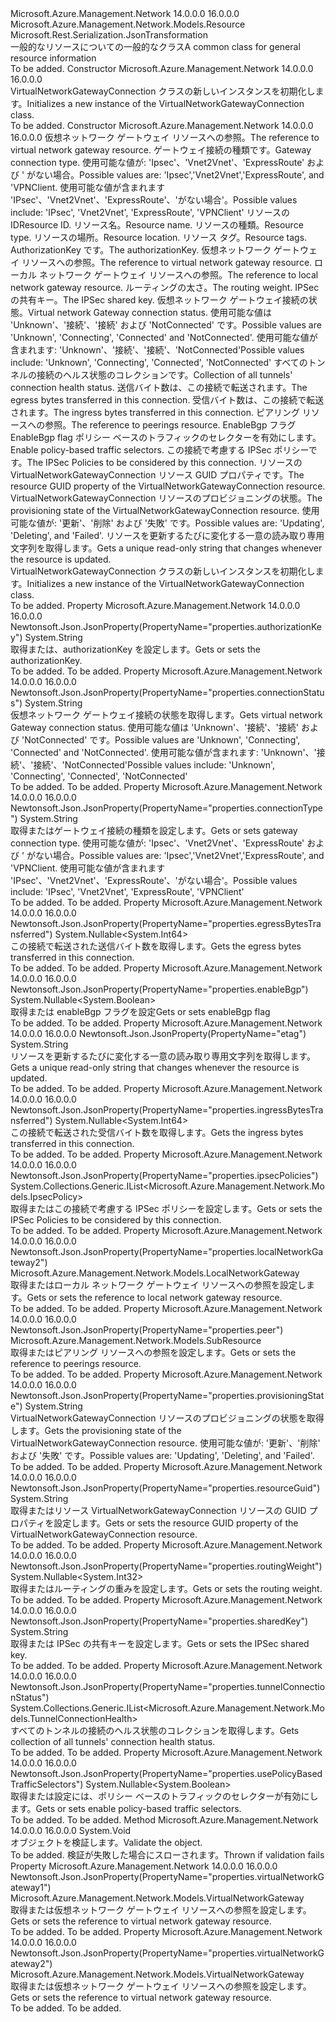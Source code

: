 <Type Name="VirtualNetworkGatewayConnection" FullName="Microsoft.Azure.Management.Network.Models.VirtualNetworkGatewayConnection">
  <TypeSignature Language="C#" Value="public class VirtualNetworkGatewayConnection : Microsoft.Azure.Management.Network.Models.Resource" />
  <TypeSignature Language="ILAsm" Value=".class public auto ansi beforefieldinit VirtualNetworkGatewayConnection extends Microsoft.Azure.Management.Network.Models.Resource" />
  <TypeSignature Language="DocId" Value="T:Microsoft.Azure.Management.Network.Models.VirtualNetworkGatewayConnection" />
  <TypeSignature Language="VB.NET" Value="Public Class VirtualNetworkGatewayConnection&#xA;Inherits Resource" />
  <TypeSignature Language="F#" Value="type VirtualNetworkGatewayConnection = class&#xA;    inherit Resource" />
  <AssemblyInfo>
    <AssemblyName>Microsoft.Azure.Management.Network</AssemblyName>
    <AssemblyVersion>14.0.0.0</AssemblyVersion>
    <AssemblyVersion>16.0.0.0</AssemblyVersion>
  </AssemblyInfo>
  <Base>
    <BaseTypeName>Microsoft.Azure.Management.Network.Models.Resource</BaseTypeName>
  </Base>
  <Interfaces />
  <Attributes>
    <Attribute>
      <AttributeName>Microsoft.Rest.Serialization.JsonTransformation</AttributeName>
    </Attribute>
  </Attributes>
  <Docs>
    <summary>
            <span data-ttu-id="39980-101">一般的なリソースについての一般的なクラス</span><span class="sxs-lookup"><span data-stu-id="39980-101">A common class for general resource information</span></span>
            </summary>
    <remarks>To be added.</remarks>
  </Docs>
  <Members>
    <Member MemberName=".ctor">
      <MemberSignature Language="C#" Value="public VirtualNetworkGatewayConnection ();" />
      <MemberSignature Language="ILAsm" Value=".method public hidebysig specialname rtspecialname instance void .ctor() cil managed" />
      <MemberSignature Language="DocId" Value="M:Microsoft.Azure.Management.Network.Models.VirtualNetworkGatewayConnection.#ctor" />
      <MemberSignature Language="VB.NET" Value="Public Sub New ()" />
      <MemberType>Constructor</MemberType>
      <AssemblyInfo>
        <AssemblyName>Microsoft.Azure.Management.Network</AssemblyName>
        <AssemblyVersion>14.0.0.0</AssemblyVersion>
        <AssemblyVersion>16.0.0.0</AssemblyVersion>
      </AssemblyInfo>
      <Parameters />
      <Docs>
        <summary>
            <span data-ttu-id="39980-102">VirtualNetworkGatewayConnection クラスの新しいインスタンスを初期化します。</span><span class="sxs-lookup"><span data-stu-id="39980-102">Initializes a new instance of the VirtualNetworkGatewayConnection class.</span></span>
            </summary>
        <remarks>To be added.</remarks>
      </Docs>
    </Member>
    <Member MemberName=".ctor">
      <MemberSignature Language="C#" Value="public VirtualNetworkGatewayConnection (Microsoft.Azure.Management.Network.Models.VirtualNetworkGateway virtualNetworkGateway1, string connectionType, string id = null, string name = null, string type = null, string location = null, System.Collections.Generic.IDictionary&lt;string,string&gt; tags = null, string authorizationKey = null, Microsoft.Azure.Management.Network.Models.VirtualNetworkGateway virtualNetworkGateway2 = null, Microsoft.Azure.Management.Network.Models.LocalNetworkGateway localNetworkGateway2 = null, Nullable&lt;int&gt; routingWeight = null, string sharedKey = null, string connectionStatus = null, System.Collections.Generic.IList&lt;Microsoft.Azure.Management.Network.Models.TunnelConnectionHealth&gt; tunnelConnectionStatus = null, Nullable&lt;long&gt; egressBytesTransferred = null, Nullable&lt;long&gt; ingressBytesTransferred = null, Microsoft.Azure.Management.Network.Models.SubResource peer = null, Nullable&lt;bool&gt; enableBgp = null, Nullable&lt;bool&gt; usePolicyBasedTrafficSelectors = null, System.Collections.Generic.IList&lt;Microsoft.Azure.Management.Network.Models.IpsecPolicy&gt; ipsecPolicies = null, string resourceGuid = null, string provisioningState = null, string etag = null);" />
      <MemberSignature Language="ILAsm" Value=".method public hidebysig specialname rtspecialname instance void .ctor(class Microsoft.Azure.Management.Network.Models.VirtualNetworkGateway virtualNetworkGateway1, string connectionType, string id, string name, string type, string location, class System.Collections.Generic.IDictionary`2&lt;string, string&gt; tags, string authorizationKey, class Microsoft.Azure.Management.Network.Models.VirtualNetworkGateway virtualNetworkGateway2, class Microsoft.Azure.Management.Network.Models.LocalNetworkGateway localNetworkGateway2, valuetype System.Nullable`1&lt;int32&gt; routingWeight, string sharedKey, string connectionStatus, class System.Collections.Generic.IList`1&lt;class Microsoft.Azure.Management.Network.Models.TunnelConnectionHealth&gt; tunnelConnectionStatus, valuetype System.Nullable`1&lt;int64&gt; egressBytesTransferred, valuetype System.Nullable`1&lt;int64&gt; ingressBytesTransferred, class Microsoft.Azure.Management.Network.Models.SubResource peer, valuetype System.Nullable`1&lt;bool&gt; enableBgp, valuetype System.Nullable`1&lt;bool&gt; usePolicyBasedTrafficSelectors, class System.Collections.Generic.IList`1&lt;class Microsoft.Azure.Management.Network.Models.IpsecPolicy&gt; ipsecPolicies, string resourceGuid, string provisioningState, string etag) cil managed" />
      <MemberSignature Language="DocId" Value="M:Microsoft.Azure.Management.Network.Models.VirtualNetworkGatewayConnection.#ctor(Microsoft.Azure.Management.Network.Models.VirtualNetworkGateway,System.String,System.String,System.String,System.String,System.String,System.Collections.Generic.IDictionary{System.String,System.String},System.String,Microsoft.Azure.Management.Network.Models.VirtualNetworkGateway,Microsoft.Azure.Management.Network.Models.LocalNetworkGateway,System.Nullable{System.Int32},System.String,System.String,System.Collections.Generic.IList{Microsoft.Azure.Management.Network.Models.TunnelConnectionHealth},System.Nullable{System.Int64},System.Nullable{System.Int64},Microsoft.Azure.Management.Network.Models.SubResource,System.Nullable{System.Boolean},System.Nullable{System.Boolean},System.Collections.Generic.IList{Microsoft.Azure.Management.Network.Models.IpsecPolicy},System.String,System.String,System.String)" />
      <MemberSignature Language="VB.NET" Value="Public Sub New (virtualNetworkGateway1 As VirtualNetworkGateway, connectionType As String, Optional id As String = null, Optional name As String = null, Optional type As String = null, Optional location As String = null, Optional tags As IDictionary(Of String, String) = null, Optional authorizationKey As String = null, Optional virtualNetworkGateway2 As VirtualNetworkGateway = null, Optional localNetworkGateway2 As LocalNetworkGateway = null, Optional routingWeight As Nullable(Of Integer) = null, Optional sharedKey As String = null, Optional connectionStatus As String = null, Optional tunnelConnectionStatus As IList(Of TunnelConnectionHealth) = null, Optional egressBytesTransferred As Nullable(Of Long) = null, Optional ingressBytesTransferred As Nullable(Of Long) = null, Optional peer As SubResource = null, Optional enableBgp As Nullable(Of Boolean) = null, Optional usePolicyBasedTrafficSelectors As Nullable(Of Boolean) = null, Optional ipsecPolicies As IList(Of IpsecPolicy) = null, Optional resourceGuid As String = null, Optional provisioningState As String = null, Optional etag As String = null)" />
      <MemberSignature Language="F#" Value="new Microsoft.Azure.Management.Network.Models.VirtualNetworkGatewayConnection : Microsoft.Azure.Management.Network.Models.VirtualNetworkGateway * string * string * string * string * string * System.Collections.Generic.IDictionary&lt;string, string&gt; * string * Microsoft.Azure.Management.Network.Models.VirtualNetworkGateway * Microsoft.Azure.Management.Network.Models.LocalNetworkGateway * Nullable&lt;int&gt; * string * string * System.Collections.Generic.IList&lt;Microsoft.Azure.Management.Network.Models.TunnelConnectionHealth&gt; * Nullable&lt;int64&gt; * Nullable&lt;int64&gt; * Microsoft.Azure.Management.Network.Models.SubResource * Nullable&lt;bool&gt; * Nullable&lt;bool&gt; * System.Collections.Generic.IList&lt;Microsoft.Azure.Management.Network.Models.IpsecPolicy&gt; * string * string * string -&gt; Microsoft.Azure.Management.Network.Models.VirtualNetworkGatewayConnection" Usage="new Microsoft.Azure.Management.Network.Models.VirtualNetworkGatewayConnection (virtualNetworkGateway1, connectionType, id, name, type, location, tags, authorizationKey, virtualNetworkGateway2, localNetworkGateway2, routingWeight, sharedKey, connectionStatus, tunnelConnectionStatus, egressBytesTransferred, ingressBytesTransferred, peer, enableBgp, usePolicyBasedTrafficSelectors, ipsecPolicies, resourceGuid, provisioningState, etag)" />
      <MemberType>Constructor</MemberType>
      <AssemblyInfo>
        <AssemblyName>Microsoft.Azure.Management.Network</AssemblyName>
        <AssemblyVersion>14.0.0.0</AssemblyVersion>
        <AssemblyVersion>16.0.0.0</AssemblyVersion>
      </AssemblyInfo>
      <Parameters>
        <Parameter Name="virtualNetworkGateway1" Type="Microsoft.Azure.Management.Network.Models.VirtualNetworkGateway" />
        <Parameter Name="connectionType" Type="System.String" />
        <Parameter Name="id" Type="System.String" />
        <Parameter Name="name" Type="System.String" />
        <Parameter Name="type" Type="System.String" />
        <Parameter Name="location" Type="System.String" />
        <Parameter Name="tags" Type="System.Collections.Generic.IDictionary&lt;System.String,System.String&gt;" />
        <Parameter Name="authorizationKey" Type="System.String" />
        <Parameter Name="virtualNetworkGateway2" Type="Microsoft.Azure.Management.Network.Models.VirtualNetworkGateway" />
        <Parameter Name="localNetworkGateway2" Type="Microsoft.Azure.Management.Network.Models.LocalNetworkGateway" />
        <Parameter Name="routingWeight" Type="System.Nullable&lt;System.Int32&gt;" />
        <Parameter Name="sharedKey" Type="System.String" />
        <Parameter Name="connectionStatus" Type="System.String" />
        <Parameter Name="tunnelConnectionStatus" Type="System.Collections.Generic.IList&lt;Microsoft.Azure.Management.Network.Models.TunnelConnectionHealth&gt;" />
        <Parameter Name="egressBytesTransferred" Type="System.Nullable&lt;System.Int64&gt;" />
        <Parameter Name="ingressBytesTransferred" Type="System.Nullable&lt;System.Int64&gt;" />
        <Parameter Name="peer" Type="Microsoft.Azure.Management.Network.Models.SubResource" />
        <Parameter Name="enableBgp" Type="System.Nullable&lt;System.Boolean&gt;" />
        <Parameter Name="usePolicyBasedTrafficSelectors" Type="System.Nullable&lt;System.Boolean&gt;" />
        <Parameter Name="ipsecPolicies" Type="System.Collections.Generic.IList&lt;Microsoft.Azure.Management.Network.Models.IpsecPolicy&gt;" />
        <Parameter Name="resourceGuid" Type="System.String" />
        <Parameter Name="provisioningState" Type="System.String" />
        <Parameter Name="etag" Type="System.String" />
      </Parameters>
      <Docs>
        <param name="virtualNetworkGateway1"><span data-ttu-id="39980-103">仮想ネットワーク ゲートウェイ リソースへの参照。</span><span class="sxs-lookup"><span data-stu-id="39980-103">The reference to virtual network gateway resource.</span></span></param>
        <param name="connectionType"><span data-ttu-id="39980-104">ゲートウェイ接続の種類です。</span><span class="sxs-lookup"><span data-stu-id="39980-104">Gateway connection type.</span></span> <span data-ttu-id="39980-105">使用可能な値が: 'Ipsec'、'Vnet2Vnet'、'ExpressRoute' および ' がない場合。</span><span class="sxs-lookup"><span data-stu-id="39980-105">Possible values are: 'Ipsec','Vnet2Vnet','ExpressRoute', and 'VPNClient.</span></span>
            <span data-ttu-id="39980-106">使用可能な値が含まれます 'IPsec'、'Vnet2Vnet'、'ExpressRoute'、'がない場合'。</span><span class="sxs-lookup"><span data-stu-id="39980-106">Possible values include: 'IPsec', 'Vnet2Vnet', 'ExpressRoute', 'VPNClient'</span></span></param>
        <param name="id"><span data-ttu-id="39980-107">リソースの ID</span><span class="sxs-lookup"><span data-stu-id="39980-107">Resource ID.</span></span></param>
        <param name="name"><span data-ttu-id="39980-108">リソース名。</span><span class="sxs-lookup"><span data-stu-id="39980-108">Resource name.</span></span></param>
        <param name="type"><span data-ttu-id="39980-109">リソースの種類。</span><span class="sxs-lookup"><span data-stu-id="39980-109">Resource type.</span></span></param>
        <param name="location"><span data-ttu-id="39980-110">リソースの場所。</span><span class="sxs-lookup"><span data-stu-id="39980-110">Resource location.</span></span></param>
        <param name="tags"><span data-ttu-id="39980-111">リソース タグ。</span><span class="sxs-lookup"><span data-stu-id="39980-111">Resource tags.</span></span></param>
        <param name="authorizationKey"><span data-ttu-id="39980-112">AuthorizationKey です。</span><span class="sxs-lookup"><span data-stu-id="39980-112">The authorizationKey.</span></span></param>
        <param name="virtualNetworkGateway2"><span data-ttu-id="39980-113">仮想ネットワーク ゲートウェイ リソースへの参照。</span><span class="sxs-lookup"><span data-stu-id="39980-113">The reference to virtual network gateway resource.</span></span></param>
        <param name="localNetworkGateway2"><span data-ttu-id="39980-114">ローカル ネットワーク ゲートウェイ リソースへの参照。</span><span class="sxs-lookup"><span data-stu-id="39980-114">The reference to local network gateway resource.</span></span></param>
        <param name="routingWeight"><span data-ttu-id="39980-115">ルーティングの太さ。</span><span class="sxs-lookup"><span data-stu-id="39980-115">The routing weight.</span></span></param>
        <param name="sharedKey"><span data-ttu-id="39980-116">IPSec の共有キー。</span><span class="sxs-lookup"><span data-stu-id="39980-116">The IPSec shared key.</span></span></param>
        <param name="connectionStatus"><span data-ttu-id="39980-117">仮想ネットワーク ゲートウェイ接続の状態。</span><span class="sxs-lookup"><span data-stu-id="39980-117">Virtual network Gateway connection status.</span></span> <span data-ttu-id="39980-118">使用可能な値は 'Unknown'、'接続'、'接続' および 'NotConnected' です。</span><span class="sxs-lookup"><span data-stu-id="39980-118">Possible values are 'Unknown', 'Connecting', 'Connected' and 'NotConnected'.</span></span> <span data-ttu-id="39980-119">使用可能な値が含まれます: 'Unknown'、'接続'、'接続'、'NotConnected'</span><span class="sxs-lookup"><span data-stu-id="39980-119">Possible values include: 'Unknown', 'Connecting', 'Connected', 'NotConnected'</span></span></param>
        <param name="tunnelConnectionStatus"><span data-ttu-id="39980-120">すべてのトンネルの接続のヘルス状態のコレクションです。</span><span class="sxs-lookup"><span data-stu-id="39980-120">Collection of all tunnels' connection health status.</span></span></param>
        <param name="egressBytesTransferred"><span data-ttu-id="39980-121">送信バイト数は、この接続で転送されます。</span><span class="sxs-lookup"><span data-stu-id="39980-121">The egress bytes transferred in this connection.</span></span></param>
        <param name="ingressBytesTransferred"><span data-ttu-id="39980-122">受信バイト数は、この接続で転送されます。</span><span class="sxs-lookup"><span data-stu-id="39980-122">The ingress bytes transferred in this connection.</span></span></param>
        <param name="peer"><span data-ttu-id="39980-123">ピアリング リソースへの参照。</span><span class="sxs-lookup"><span data-stu-id="39980-123">The reference to peerings resource.</span></span></param>
        <param name="enableBgp"><span data-ttu-id="39980-124">EnableBgp フラグ</span><span class="sxs-lookup"><span data-stu-id="39980-124">EnableBgp flag</span></span></param>
        <param name="usePolicyBasedTrafficSelectors"><span data-ttu-id="39980-125">ポリシー ベースのトラフィックのセレクターを有効にします。</span><span class="sxs-lookup"><span data-stu-id="39980-125">Enable policy-based traffic selectors.</span></span></param>
        <param name="ipsecPolicies"><span data-ttu-id="39980-126">この接続で考慮する IPSec ポリシーです。</span><span class="sxs-lookup"><span data-stu-id="39980-126">The IPSec Policies to be considered by this connection.</span></span></param>
        <param name="resourceGuid"><span data-ttu-id="39980-127">リソースの VirtualNetworkGatewayConnection リソース GUID プロパティです。</span><span class="sxs-lookup"><span data-stu-id="39980-127">The resource GUID property of the VirtualNetworkGatewayConnection resource.</span></span></param>
        <param name="provisioningState"><span data-ttu-id="39980-128">VirtualNetworkGatewayConnection リソースのプロビジョニングの状態。</span><span class="sxs-lookup"><span data-stu-id="39980-128">The provisioning state of the VirtualNetworkGatewayConnection resource.</span></span> <span data-ttu-id="39980-129">使用可能な値が: '更新'、'削除' および '失敗' です。</span><span class="sxs-lookup"><span data-stu-id="39980-129">Possible values are: 'Updating', 'Deleting', and 'Failed'.</span></span></param>
        <param name="etag"><span data-ttu-id="39980-130">リソースを更新するたびに変化する一意の読み取り専用文字列を取得します。</span><span class="sxs-lookup"><span data-stu-id="39980-130">Gets a unique read-only string that changes whenever the resource is updated.</span></span></param>
        <summary>
            <span data-ttu-id="39980-131">VirtualNetworkGatewayConnection クラスの新しいインスタンスを初期化します。</span><span class="sxs-lookup"><span data-stu-id="39980-131">Initializes a new instance of the VirtualNetworkGatewayConnection class.</span></span>
            </summary>
        <remarks>To be added.</remarks>
      </Docs>
    </Member>
    <Member MemberName="AuthorizationKey">
      <MemberSignature Language="C#" Value="public string AuthorizationKey { get; set; }" />
      <MemberSignature Language="ILAsm" Value=".property instance string AuthorizationKey" />
      <MemberSignature Language="DocId" Value="P:Microsoft.Azure.Management.Network.Models.VirtualNetworkGatewayConnection.AuthorizationKey" />
      <MemberSignature Language="VB.NET" Value="Public Property AuthorizationKey As String" />
      <MemberSignature Language="F#" Value="member this.AuthorizationKey : string with get, set" Usage="Microsoft.Azure.Management.Network.Models.VirtualNetworkGatewayConnection.AuthorizationKey" />
      <MemberType>Property</MemberType>
      <AssemblyInfo>
        <AssemblyName>Microsoft.Azure.Management.Network</AssemblyName>
        <AssemblyVersion>14.0.0.0</AssemblyVersion>
        <AssemblyVersion>16.0.0.0</AssemblyVersion>
      </AssemblyInfo>
      <Attributes>
        <Attribute>
          <AttributeName>Newtonsoft.Json.JsonProperty(PropertyName="properties.authorizationKey")</AttributeName>
        </Attribute>
      </Attributes>
      <ReturnValue>
        <ReturnType>System.String</ReturnType>
      </ReturnValue>
      <Docs>
        <summary>
            <span data-ttu-id="39980-132">取得または、authorizationKey を設定します。</span><span class="sxs-lookup"><span data-stu-id="39980-132">Gets or sets the authorizationKey.</span></span>
            </summary>
        <value>To be added.</value>
        <remarks>To be added.</remarks>
      </Docs>
    </Member>
    <Member MemberName="ConnectionStatus">
      <MemberSignature Language="C#" Value="public string ConnectionStatus { get; }" />
      <MemberSignature Language="ILAsm" Value=".property instance string ConnectionStatus" />
      <MemberSignature Language="DocId" Value="P:Microsoft.Azure.Management.Network.Models.VirtualNetworkGatewayConnection.ConnectionStatus" />
      <MemberSignature Language="VB.NET" Value="Public ReadOnly Property ConnectionStatus As String" />
      <MemberSignature Language="F#" Value="member this.ConnectionStatus : string" Usage="Microsoft.Azure.Management.Network.Models.VirtualNetworkGatewayConnection.ConnectionStatus" />
      <MemberType>Property</MemberType>
      <AssemblyInfo>
        <AssemblyName>Microsoft.Azure.Management.Network</AssemblyName>
        <AssemblyVersion>14.0.0.0</AssemblyVersion>
        <AssemblyVersion>16.0.0.0</AssemblyVersion>
      </AssemblyInfo>
      <Attributes>
        <Attribute>
          <AttributeName>Newtonsoft.Json.JsonProperty(PropertyName="properties.connectionStatus")</AttributeName>
        </Attribute>
      </Attributes>
      <ReturnValue>
        <ReturnType>System.String</ReturnType>
      </ReturnValue>
      <Docs>
        <summary>
            <span data-ttu-id="39980-133">仮想ネットワーク ゲートウェイ接続の状態を取得します。</span><span class="sxs-lookup"><span data-stu-id="39980-133">Gets virtual network Gateway connection status.</span></span> <span data-ttu-id="39980-134">使用可能な値は 'Unknown'、'接続'、'接続' および 'NotConnected' です。</span><span class="sxs-lookup"><span data-stu-id="39980-134">Possible values are 'Unknown', 'Connecting', 'Connected' and 'NotConnected'.</span></span> <span data-ttu-id="39980-135">使用可能な値が含まれます: 'Unknown'、'接続'、'接続'、'NotConnected'</span><span class="sxs-lookup"><span data-stu-id="39980-135">Possible values include: 'Unknown', 'Connecting', 'Connected', 'NotConnected'</span></span>
            </summary>
        <value>To be added.</value>
        <remarks>To be added.</remarks>
      </Docs>
    </Member>
    <Member MemberName="ConnectionType">
      <MemberSignature Language="C#" Value="public string ConnectionType { get; set; }" />
      <MemberSignature Language="ILAsm" Value=".property instance string ConnectionType" />
      <MemberSignature Language="DocId" Value="P:Microsoft.Azure.Management.Network.Models.VirtualNetworkGatewayConnection.ConnectionType" />
      <MemberSignature Language="VB.NET" Value="Public Property ConnectionType As String" />
      <MemberSignature Language="F#" Value="member this.ConnectionType : string with get, set" Usage="Microsoft.Azure.Management.Network.Models.VirtualNetworkGatewayConnection.ConnectionType" />
      <MemberType>Property</MemberType>
      <AssemblyInfo>
        <AssemblyName>Microsoft.Azure.Management.Network</AssemblyName>
        <AssemblyVersion>14.0.0.0</AssemblyVersion>
        <AssemblyVersion>16.0.0.0</AssemblyVersion>
      </AssemblyInfo>
      <Attributes>
        <Attribute>
          <AttributeName>Newtonsoft.Json.JsonProperty(PropertyName="properties.connectionType")</AttributeName>
        </Attribute>
      </Attributes>
      <ReturnValue>
        <ReturnType>System.String</ReturnType>
      </ReturnValue>
      <Docs>
        <summary>
            <span data-ttu-id="39980-136">取得またはゲートウェイ接続の種類を設定します。</span><span class="sxs-lookup"><span data-stu-id="39980-136">Gets or sets gateway connection type.</span></span> <span data-ttu-id="39980-137">使用可能な値が: 'Ipsec'、'Vnet2Vnet'、'ExpressRoute' および ' がない場合。</span><span class="sxs-lookup"><span data-stu-id="39980-137">Possible values are: 'Ipsec','Vnet2Vnet','ExpressRoute', and 'VPNClient.</span></span> <span data-ttu-id="39980-138">使用可能な値が含まれます 'IPsec'、'Vnet2Vnet'、'ExpressRoute'、'がない場合'。</span><span class="sxs-lookup"><span data-stu-id="39980-138">Possible values include: 'IPsec', 'Vnet2Vnet', 'ExpressRoute', 'VPNClient'</span></span>
            </summary>
        <value>To be added.</value>
        <remarks>To be added.</remarks>
      </Docs>
    </Member>
    <Member MemberName="EgressBytesTransferred">
      <MemberSignature Language="C#" Value="public Nullable&lt;long&gt; EgressBytesTransferred { get; }" />
      <MemberSignature Language="ILAsm" Value=".property instance valuetype System.Nullable`1&lt;int64&gt; EgressBytesTransferred" />
      <MemberSignature Language="DocId" Value="P:Microsoft.Azure.Management.Network.Models.VirtualNetworkGatewayConnection.EgressBytesTransferred" />
      <MemberSignature Language="VB.NET" Value="Public ReadOnly Property EgressBytesTransferred As Nullable(Of Long)" />
      <MemberSignature Language="F#" Value="member this.EgressBytesTransferred : Nullable&lt;int64&gt;" Usage="Microsoft.Azure.Management.Network.Models.VirtualNetworkGatewayConnection.EgressBytesTransferred" />
      <MemberType>Property</MemberType>
      <AssemblyInfo>
        <AssemblyName>Microsoft.Azure.Management.Network</AssemblyName>
        <AssemblyVersion>14.0.0.0</AssemblyVersion>
        <AssemblyVersion>16.0.0.0</AssemblyVersion>
      </AssemblyInfo>
      <Attributes>
        <Attribute>
          <AttributeName>Newtonsoft.Json.JsonProperty(PropertyName="properties.egressBytesTransferred")</AttributeName>
        </Attribute>
      </Attributes>
      <ReturnValue>
        <ReturnType>System.Nullable&lt;System.Int64&gt;</ReturnType>
      </ReturnValue>
      <Docs>
        <summary>
            <span data-ttu-id="39980-139">この接続で転送された送信バイト数を取得します。</span><span class="sxs-lookup"><span data-stu-id="39980-139">Gets the egress bytes transferred in this connection.</span></span>
            </summary>
        <value>To be added.</value>
        <remarks>To be added.</remarks>
      </Docs>
    </Member>
    <Member MemberName="EnableBgp">
      <MemberSignature Language="C#" Value="public Nullable&lt;bool&gt; EnableBgp { get; set; }" />
      <MemberSignature Language="ILAsm" Value=".property instance valuetype System.Nullable`1&lt;bool&gt; EnableBgp" />
      <MemberSignature Language="DocId" Value="P:Microsoft.Azure.Management.Network.Models.VirtualNetworkGatewayConnection.EnableBgp" />
      <MemberSignature Language="VB.NET" Value="Public Property EnableBgp As Nullable(Of Boolean)" />
      <MemberSignature Language="F#" Value="member this.EnableBgp : Nullable&lt;bool&gt; with get, set" Usage="Microsoft.Azure.Management.Network.Models.VirtualNetworkGatewayConnection.EnableBgp" />
      <MemberType>Property</MemberType>
      <AssemblyInfo>
        <AssemblyName>Microsoft.Azure.Management.Network</AssemblyName>
        <AssemblyVersion>14.0.0.0</AssemblyVersion>
        <AssemblyVersion>16.0.0.0</AssemblyVersion>
      </AssemblyInfo>
      <Attributes>
        <Attribute>
          <AttributeName>Newtonsoft.Json.JsonProperty(PropertyName="properties.enableBgp")</AttributeName>
        </Attribute>
      </Attributes>
      <ReturnValue>
        <ReturnType>System.Nullable&lt;System.Boolean&gt;</ReturnType>
      </ReturnValue>
      <Docs>
        <summary>
            <span data-ttu-id="39980-140">取得または enableBgp フラグを設定</span><span class="sxs-lookup"><span data-stu-id="39980-140">Gets or sets enableBgp flag</span></span>
            </summary>
        <value>To be added.</value>
        <remarks>To be added.</remarks>
      </Docs>
    </Member>
    <Member MemberName="Etag">
      <MemberSignature Language="C#" Value="public string Etag { get; set; }" />
      <MemberSignature Language="ILAsm" Value=".property instance string Etag" />
      <MemberSignature Language="DocId" Value="P:Microsoft.Azure.Management.Network.Models.VirtualNetworkGatewayConnection.Etag" />
      <MemberSignature Language="VB.NET" Value="Public Property Etag As String" />
      <MemberSignature Language="F#" Value="member this.Etag : string with get, set" Usage="Microsoft.Azure.Management.Network.Models.VirtualNetworkGatewayConnection.Etag" />
      <MemberType>Property</MemberType>
      <AssemblyInfo>
        <AssemblyName>Microsoft.Azure.Management.Network</AssemblyName>
        <AssemblyVersion>14.0.0.0</AssemblyVersion>
        <AssemblyVersion>16.0.0.0</AssemblyVersion>
      </AssemblyInfo>
      <Attributes>
        <Attribute>
          <AttributeName>Newtonsoft.Json.JsonProperty(PropertyName="etag")</AttributeName>
        </Attribute>
      </Attributes>
      <ReturnValue>
        <ReturnType>System.String</ReturnType>
      </ReturnValue>
      <Docs>
        <summary>
            <span data-ttu-id="39980-141">リソースを更新するたびに変化する一意の読み取り専用文字列を取得します。</span><span class="sxs-lookup"><span data-stu-id="39980-141">Gets a unique read-only string that changes whenever the resource is updated.</span></span>
            </summary>
        <value>To be added.</value>
        <remarks>To be added.</remarks>
      </Docs>
    </Member>
    <Member MemberName="IngressBytesTransferred">
      <MemberSignature Language="C#" Value="public Nullable&lt;long&gt; IngressBytesTransferred { get; }" />
      <MemberSignature Language="ILAsm" Value=".property instance valuetype System.Nullable`1&lt;int64&gt; IngressBytesTransferred" />
      <MemberSignature Language="DocId" Value="P:Microsoft.Azure.Management.Network.Models.VirtualNetworkGatewayConnection.IngressBytesTransferred" />
      <MemberSignature Language="VB.NET" Value="Public ReadOnly Property IngressBytesTransferred As Nullable(Of Long)" />
      <MemberSignature Language="F#" Value="member this.IngressBytesTransferred : Nullable&lt;int64&gt;" Usage="Microsoft.Azure.Management.Network.Models.VirtualNetworkGatewayConnection.IngressBytesTransferred" />
      <MemberType>Property</MemberType>
      <AssemblyInfo>
        <AssemblyName>Microsoft.Azure.Management.Network</AssemblyName>
        <AssemblyVersion>14.0.0.0</AssemblyVersion>
        <AssemblyVersion>16.0.0.0</AssemblyVersion>
      </AssemblyInfo>
      <Attributes>
        <Attribute>
          <AttributeName>Newtonsoft.Json.JsonProperty(PropertyName="properties.ingressBytesTransferred")</AttributeName>
        </Attribute>
      </Attributes>
      <ReturnValue>
        <ReturnType>System.Nullable&lt;System.Int64&gt;</ReturnType>
      </ReturnValue>
      <Docs>
        <summary>
            <span data-ttu-id="39980-142">この接続で転送された受信バイト数を取得します。</span><span class="sxs-lookup"><span data-stu-id="39980-142">Gets the ingress bytes transferred in this connection.</span></span>
            </summary>
        <value>To be added.</value>
        <remarks>To be added.</remarks>
      </Docs>
    </Member>
    <Member MemberName="IpsecPolicies">
      <MemberSignature Language="C#" Value="public System.Collections.Generic.IList&lt;Microsoft.Azure.Management.Network.Models.IpsecPolicy&gt; IpsecPolicies { get; set; }" />
      <MemberSignature Language="ILAsm" Value=".property instance class System.Collections.Generic.IList`1&lt;class Microsoft.Azure.Management.Network.Models.IpsecPolicy&gt; IpsecPolicies" />
      <MemberSignature Language="DocId" Value="P:Microsoft.Azure.Management.Network.Models.VirtualNetworkGatewayConnection.IpsecPolicies" />
      <MemberSignature Language="VB.NET" Value="Public Property IpsecPolicies As IList(Of IpsecPolicy)" />
      <MemberSignature Language="F#" Value="member this.IpsecPolicies : System.Collections.Generic.IList&lt;Microsoft.Azure.Management.Network.Models.IpsecPolicy&gt; with get, set" Usage="Microsoft.Azure.Management.Network.Models.VirtualNetworkGatewayConnection.IpsecPolicies" />
      <MemberType>Property</MemberType>
      <AssemblyInfo>
        <AssemblyName>Microsoft.Azure.Management.Network</AssemblyName>
        <AssemblyVersion>14.0.0.0</AssemblyVersion>
        <AssemblyVersion>16.0.0.0</AssemblyVersion>
      </AssemblyInfo>
      <Attributes>
        <Attribute>
          <AttributeName>Newtonsoft.Json.JsonProperty(PropertyName="properties.ipsecPolicies")</AttributeName>
        </Attribute>
      </Attributes>
      <ReturnValue>
        <ReturnType>System.Collections.Generic.IList&lt;Microsoft.Azure.Management.Network.Models.IpsecPolicy&gt;</ReturnType>
      </ReturnValue>
      <Docs>
        <summary>
            <span data-ttu-id="39980-143">取得またはこの接続で考慮する IPSec ポリシーを設定します。</span><span class="sxs-lookup"><span data-stu-id="39980-143">Gets or sets the IPSec Policies to be considered by this connection.</span></span>
            </summary>
        <value>To be added.</value>
        <remarks>To be added.</remarks>
      </Docs>
    </Member>
    <Member MemberName="LocalNetworkGateway2">
      <MemberSignature Language="C#" Value="public Microsoft.Azure.Management.Network.Models.LocalNetworkGateway LocalNetworkGateway2 { get; set; }" />
      <MemberSignature Language="ILAsm" Value=".property instance class Microsoft.Azure.Management.Network.Models.LocalNetworkGateway LocalNetworkGateway2" />
      <MemberSignature Language="DocId" Value="P:Microsoft.Azure.Management.Network.Models.VirtualNetworkGatewayConnection.LocalNetworkGateway2" />
      <MemberSignature Language="VB.NET" Value="Public Property LocalNetworkGateway2 As LocalNetworkGateway" />
      <MemberSignature Language="F#" Value="member this.LocalNetworkGateway2 : Microsoft.Azure.Management.Network.Models.LocalNetworkGateway with get, set" Usage="Microsoft.Azure.Management.Network.Models.VirtualNetworkGatewayConnection.LocalNetworkGateway2" />
      <MemberType>Property</MemberType>
      <AssemblyInfo>
        <AssemblyName>Microsoft.Azure.Management.Network</AssemblyName>
        <AssemblyVersion>14.0.0.0</AssemblyVersion>
        <AssemblyVersion>16.0.0.0</AssemblyVersion>
      </AssemblyInfo>
      <Attributes>
        <Attribute>
          <AttributeName>Newtonsoft.Json.JsonProperty(PropertyName="properties.localNetworkGateway2")</AttributeName>
        </Attribute>
      </Attributes>
      <ReturnValue>
        <ReturnType>Microsoft.Azure.Management.Network.Models.LocalNetworkGateway</ReturnType>
      </ReturnValue>
      <Docs>
        <summary>
            <span data-ttu-id="39980-144">取得またはローカル ネットワーク ゲートウェイ リソースへの参照を設定します。</span><span class="sxs-lookup"><span data-stu-id="39980-144">Gets or sets the reference to local network gateway resource.</span></span>
            </summary>
        <value>To be added.</value>
        <remarks>To be added.</remarks>
      </Docs>
    </Member>
    <Member MemberName="Peer">
      <MemberSignature Language="C#" Value="public Microsoft.Azure.Management.Network.Models.SubResource Peer { get; set; }" />
      <MemberSignature Language="ILAsm" Value=".property instance class Microsoft.Azure.Management.Network.Models.SubResource Peer" />
      <MemberSignature Language="DocId" Value="P:Microsoft.Azure.Management.Network.Models.VirtualNetworkGatewayConnection.Peer" />
      <MemberSignature Language="VB.NET" Value="Public Property Peer As SubResource" />
      <MemberSignature Language="F#" Value="member this.Peer : Microsoft.Azure.Management.Network.Models.SubResource with get, set" Usage="Microsoft.Azure.Management.Network.Models.VirtualNetworkGatewayConnection.Peer" />
      <MemberType>Property</MemberType>
      <AssemblyInfo>
        <AssemblyName>Microsoft.Azure.Management.Network</AssemblyName>
        <AssemblyVersion>14.0.0.0</AssemblyVersion>
        <AssemblyVersion>16.0.0.0</AssemblyVersion>
      </AssemblyInfo>
      <Attributes>
        <Attribute>
          <AttributeName>Newtonsoft.Json.JsonProperty(PropertyName="properties.peer")</AttributeName>
        </Attribute>
      </Attributes>
      <ReturnValue>
        <ReturnType>Microsoft.Azure.Management.Network.Models.SubResource</ReturnType>
      </ReturnValue>
      <Docs>
        <summary>
            <span data-ttu-id="39980-145">取得またはピアリング リソースへの参照を設定します。</span><span class="sxs-lookup"><span data-stu-id="39980-145">Gets or sets the reference to peerings resource.</span></span>
            </summary>
        <value>To be added.</value>
        <remarks>To be added.</remarks>
      </Docs>
    </Member>
    <Member MemberName="ProvisioningState">
      <MemberSignature Language="C#" Value="public string ProvisioningState { get; }" />
      <MemberSignature Language="ILAsm" Value=".property instance string ProvisioningState" />
      <MemberSignature Language="DocId" Value="P:Microsoft.Azure.Management.Network.Models.VirtualNetworkGatewayConnection.ProvisioningState" />
      <MemberSignature Language="VB.NET" Value="Public ReadOnly Property ProvisioningState As String" />
      <MemberSignature Language="F#" Value="member this.ProvisioningState : string" Usage="Microsoft.Azure.Management.Network.Models.VirtualNetworkGatewayConnection.ProvisioningState" />
      <MemberType>Property</MemberType>
      <AssemblyInfo>
        <AssemblyName>Microsoft.Azure.Management.Network</AssemblyName>
        <AssemblyVersion>14.0.0.0</AssemblyVersion>
        <AssemblyVersion>16.0.0.0</AssemblyVersion>
      </AssemblyInfo>
      <Attributes>
        <Attribute>
          <AttributeName>Newtonsoft.Json.JsonProperty(PropertyName="properties.provisioningState")</AttributeName>
        </Attribute>
      </Attributes>
      <ReturnValue>
        <ReturnType>System.String</ReturnType>
      </ReturnValue>
      <Docs>
        <summary>
            <span data-ttu-id="39980-146">VirtualNetworkGatewayConnection リソースのプロビジョニングの状態を取得します。</span><span class="sxs-lookup"><span data-stu-id="39980-146">Gets the provisioning state of the VirtualNetworkGatewayConnection resource.</span></span> <span data-ttu-id="39980-147">使用可能な値が: '更新'、'削除' および '失敗' です。</span><span class="sxs-lookup"><span data-stu-id="39980-147">Possible values are: 'Updating', 'Deleting', and 'Failed'.</span></span>
            </summary>
        <value>To be added.</value>
        <remarks>To be added.</remarks>
      </Docs>
    </Member>
    <Member MemberName="ResourceGuid">
      <MemberSignature Language="C#" Value="public string ResourceGuid { get; set; }" />
      <MemberSignature Language="ILAsm" Value=".property instance string ResourceGuid" />
      <MemberSignature Language="DocId" Value="P:Microsoft.Azure.Management.Network.Models.VirtualNetworkGatewayConnection.ResourceGuid" />
      <MemberSignature Language="VB.NET" Value="Public Property ResourceGuid As String" />
      <MemberSignature Language="F#" Value="member this.ResourceGuid : string with get, set" Usage="Microsoft.Azure.Management.Network.Models.VirtualNetworkGatewayConnection.ResourceGuid" />
      <MemberType>Property</MemberType>
      <AssemblyInfo>
        <AssemblyName>Microsoft.Azure.Management.Network</AssemblyName>
        <AssemblyVersion>14.0.0.0</AssemblyVersion>
        <AssemblyVersion>16.0.0.0</AssemblyVersion>
      </AssemblyInfo>
      <Attributes>
        <Attribute>
          <AttributeName>Newtonsoft.Json.JsonProperty(PropertyName="properties.resourceGuid")</AttributeName>
        </Attribute>
      </Attributes>
      <ReturnValue>
        <ReturnType>System.String</ReturnType>
      </ReturnValue>
      <Docs>
        <summary>
            <span data-ttu-id="39980-148">取得またはリソース VirtualNetworkGatewayConnection リソースの GUID プロパティを設定します。</span><span class="sxs-lookup"><span data-stu-id="39980-148">Gets or sets the resource GUID property of the VirtualNetworkGatewayConnection resource.</span></span>
            </summary>
        <value>To be added.</value>
        <remarks>To be added.</remarks>
      </Docs>
    </Member>
    <Member MemberName="RoutingWeight">
      <MemberSignature Language="C#" Value="public Nullable&lt;int&gt; RoutingWeight { get; set; }" />
      <MemberSignature Language="ILAsm" Value=".property instance valuetype System.Nullable`1&lt;int32&gt; RoutingWeight" />
      <MemberSignature Language="DocId" Value="P:Microsoft.Azure.Management.Network.Models.VirtualNetworkGatewayConnection.RoutingWeight" />
      <MemberSignature Language="VB.NET" Value="Public Property RoutingWeight As Nullable(Of Integer)" />
      <MemberSignature Language="F#" Value="member this.RoutingWeight : Nullable&lt;int&gt; with get, set" Usage="Microsoft.Azure.Management.Network.Models.VirtualNetworkGatewayConnection.RoutingWeight" />
      <MemberType>Property</MemberType>
      <AssemblyInfo>
        <AssemblyName>Microsoft.Azure.Management.Network</AssemblyName>
        <AssemblyVersion>14.0.0.0</AssemblyVersion>
        <AssemblyVersion>16.0.0.0</AssemblyVersion>
      </AssemblyInfo>
      <Attributes>
        <Attribute>
          <AttributeName>Newtonsoft.Json.JsonProperty(PropertyName="properties.routingWeight")</AttributeName>
        </Attribute>
      </Attributes>
      <ReturnValue>
        <ReturnType>System.Nullable&lt;System.Int32&gt;</ReturnType>
      </ReturnValue>
      <Docs>
        <summary>
            <span data-ttu-id="39980-149">取得またはルーティングの重みを設定します。</span><span class="sxs-lookup"><span data-stu-id="39980-149">Gets or sets the routing weight.</span></span>
            </summary>
        <value>To be added.</value>
        <remarks>To be added.</remarks>
      </Docs>
    </Member>
    <Member MemberName="SharedKey">
      <MemberSignature Language="C#" Value="public string SharedKey { get; set; }" />
      <MemberSignature Language="ILAsm" Value=".property instance string SharedKey" />
      <MemberSignature Language="DocId" Value="P:Microsoft.Azure.Management.Network.Models.VirtualNetworkGatewayConnection.SharedKey" />
      <MemberSignature Language="VB.NET" Value="Public Property SharedKey As String" />
      <MemberSignature Language="F#" Value="member this.SharedKey : string with get, set" Usage="Microsoft.Azure.Management.Network.Models.VirtualNetworkGatewayConnection.SharedKey" />
      <MemberType>Property</MemberType>
      <AssemblyInfo>
        <AssemblyName>Microsoft.Azure.Management.Network</AssemblyName>
        <AssemblyVersion>14.0.0.0</AssemblyVersion>
        <AssemblyVersion>16.0.0.0</AssemblyVersion>
      </AssemblyInfo>
      <Attributes>
        <Attribute>
          <AttributeName>Newtonsoft.Json.JsonProperty(PropertyName="properties.sharedKey")</AttributeName>
        </Attribute>
      </Attributes>
      <ReturnValue>
        <ReturnType>System.String</ReturnType>
      </ReturnValue>
      <Docs>
        <summary>
            <span data-ttu-id="39980-150">取得または IPSec の共有キーを設定します。</span><span class="sxs-lookup"><span data-stu-id="39980-150">Gets or sets the IPSec shared key.</span></span>
            </summary>
        <value>To be added.</value>
        <remarks>To be added.</remarks>
      </Docs>
    </Member>
    <Member MemberName="TunnelConnectionStatus">
      <MemberSignature Language="C#" Value="public System.Collections.Generic.IList&lt;Microsoft.Azure.Management.Network.Models.TunnelConnectionHealth&gt; TunnelConnectionStatus { get; }" />
      <MemberSignature Language="ILAsm" Value=".property instance class System.Collections.Generic.IList`1&lt;class Microsoft.Azure.Management.Network.Models.TunnelConnectionHealth&gt; TunnelConnectionStatus" />
      <MemberSignature Language="DocId" Value="P:Microsoft.Azure.Management.Network.Models.VirtualNetworkGatewayConnection.TunnelConnectionStatus" />
      <MemberSignature Language="VB.NET" Value="Public ReadOnly Property TunnelConnectionStatus As IList(Of TunnelConnectionHealth)" />
      <MemberSignature Language="F#" Value="member this.TunnelConnectionStatus : System.Collections.Generic.IList&lt;Microsoft.Azure.Management.Network.Models.TunnelConnectionHealth&gt;" Usage="Microsoft.Azure.Management.Network.Models.VirtualNetworkGatewayConnection.TunnelConnectionStatus" />
      <MemberType>Property</MemberType>
      <AssemblyInfo>
        <AssemblyName>Microsoft.Azure.Management.Network</AssemblyName>
        <AssemblyVersion>14.0.0.0</AssemblyVersion>
        <AssemblyVersion>16.0.0.0</AssemblyVersion>
      </AssemblyInfo>
      <Attributes>
        <Attribute>
          <AttributeName>Newtonsoft.Json.JsonProperty(PropertyName="properties.tunnelConnectionStatus")</AttributeName>
        </Attribute>
      </Attributes>
      <ReturnValue>
        <ReturnType>System.Collections.Generic.IList&lt;Microsoft.Azure.Management.Network.Models.TunnelConnectionHealth&gt;</ReturnType>
      </ReturnValue>
      <Docs>
        <summary>
            <span data-ttu-id="39980-151">すべてのトンネルの接続のヘルス状態のコレクションを取得します。</span><span class="sxs-lookup"><span data-stu-id="39980-151">Gets collection of all tunnels' connection health status.</span></span>
            </summary>
        <value>To be added.</value>
        <remarks>To be added.</remarks>
      </Docs>
    </Member>
    <Member MemberName="UsePolicyBasedTrafficSelectors">
      <MemberSignature Language="C#" Value="public Nullable&lt;bool&gt; UsePolicyBasedTrafficSelectors { get; set; }" />
      <MemberSignature Language="ILAsm" Value=".property instance valuetype System.Nullable`1&lt;bool&gt; UsePolicyBasedTrafficSelectors" />
      <MemberSignature Language="DocId" Value="P:Microsoft.Azure.Management.Network.Models.VirtualNetworkGatewayConnection.UsePolicyBasedTrafficSelectors" />
      <MemberSignature Language="VB.NET" Value="Public Property UsePolicyBasedTrafficSelectors As Nullable(Of Boolean)" />
      <MemberSignature Language="F#" Value="member this.UsePolicyBasedTrafficSelectors : Nullable&lt;bool&gt; with get, set" Usage="Microsoft.Azure.Management.Network.Models.VirtualNetworkGatewayConnection.UsePolicyBasedTrafficSelectors" />
      <MemberType>Property</MemberType>
      <AssemblyInfo>
        <AssemblyName>Microsoft.Azure.Management.Network</AssemblyName>
        <AssemblyVersion>14.0.0.0</AssemblyVersion>
        <AssemblyVersion>16.0.0.0</AssemblyVersion>
      </AssemblyInfo>
      <Attributes>
        <Attribute>
          <AttributeName>Newtonsoft.Json.JsonProperty(PropertyName="properties.usePolicyBasedTrafficSelectors")</AttributeName>
        </Attribute>
      </Attributes>
      <ReturnValue>
        <ReturnType>System.Nullable&lt;System.Boolean&gt;</ReturnType>
      </ReturnValue>
      <Docs>
        <summary>
            <span data-ttu-id="39980-152">取得または設定には、ポリシー ベースのトラフィックのセレクターが有効にします。</span><span class="sxs-lookup"><span data-stu-id="39980-152">Gets or sets enable policy-based traffic selectors.</span></span>
            </summary>
        <value>To be added.</value>
        <remarks>To be added.</remarks>
      </Docs>
    </Member>
    <Member MemberName="Validate">
      <MemberSignature Language="C#" Value="public virtual void Validate ();" />
      <MemberSignature Language="ILAsm" Value=".method public hidebysig newslot virtual instance void Validate() cil managed" />
      <MemberSignature Language="DocId" Value="M:Microsoft.Azure.Management.Network.Models.VirtualNetworkGatewayConnection.Validate" />
      <MemberSignature Language="VB.NET" Value="Public Overridable Sub Validate ()" />
      <MemberSignature Language="F#" Value="abstract member Validate : unit -&gt; unit&#xA;override this.Validate : unit -&gt; unit" Usage="virtualNetworkGatewayConnection.Validate " />
      <MemberType>Method</MemberType>
      <AssemblyInfo>
        <AssemblyName>Microsoft.Azure.Management.Network</AssemblyName>
        <AssemblyVersion>14.0.0.0</AssemblyVersion>
        <AssemblyVersion>16.0.0.0</AssemblyVersion>
      </AssemblyInfo>
      <ReturnValue>
        <ReturnType>System.Void</ReturnType>
      </ReturnValue>
      <Parameters />
      <Docs>
        <summary>
            <span data-ttu-id="39980-153">オブジェクトを検証します。</span><span class="sxs-lookup"><span data-stu-id="39980-153">Validate the object.</span></span>
            </summary>
        <remarks>To be added.</remarks>
        <exception cref="T:Microsoft.Rest.ValidationException">
            <span data-ttu-id="39980-154">検証が失敗した場合にスローされます。</span><span class="sxs-lookup"><span data-stu-id="39980-154">Thrown if validation fails</span></span>
            </exception>
      </Docs>
    </Member>
    <Member MemberName="VirtualNetworkGateway1">
      <MemberSignature Language="C#" Value="public Microsoft.Azure.Management.Network.Models.VirtualNetworkGateway VirtualNetworkGateway1 { get; set; }" />
      <MemberSignature Language="ILAsm" Value=".property instance class Microsoft.Azure.Management.Network.Models.VirtualNetworkGateway VirtualNetworkGateway1" />
      <MemberSignature Language="DocId" Value="P:Microsoft.Azure.Management.Network.Models.VirtualNetworkGatewayConnection.VirtualNetworkGateway1" />
      <MemberSignature Language="VB.NET" Value="Public Property VirtualNetworkGateway1 As VirtualNetworkGateway" />
      <MemberSignature Language="F#" Value="member this.VirtualNetworkGateway1 : Microsoft.Azure.Management.Network.Models.VirtualNetworkGateway with get, set" Usage="Microsoft.Azure.Management.Network.Models.VirtualNetworkGatewayConnection.VirtualNetworkGateway1" />
      <MemberType>Property</MemberType>
      <AssemblyInfo>
        <AssemblyName>Microsoft.Azure.Management.Network</AssemblyName>
        <AssemblyVersion>14.0.0.0</AssemblyVersion>
        <AssemblyVersion>16.0.0.0</AssemblyVersion>
      </AssemblyInfo>
      <Attributes>
        <Attribute>
          <AttributeName>Newtonsoft.Json.JsonProperty(PropertyName="properties.virtualNetworkGateway1")</AttributeName>
        </Attribute>
      </Attributes>
      <ReturnValue>
        <ReturnType>Microsoft.Azure.Management.Network.Models.VirtualNetworkGateway</ReturnType>
      </ReturnValue>
      <Docs>
        <summary>
            <span data-ttu-id="39980-155">取得または仮想ネットワーク ゲートウェイ リソースへの参照を設定します。</span><span class="sxs-lookup"><span data-stu-id="39980-155">Gets or sets the reference to virtual network gateway resource.</span></span>
            </summary>
        <value>To be added.</value>
        <remarks>To be added.</remarks>
      </Docs>
    </Member>
    <Member MemberName="VirtualNetworkGateway2">
      <MemberSignature Language="C#" Value="public Microsoft.Azure.Management.Network.Models.VirtualNetworkGateway VirtualNetworkGateway2 { get; set; }" />
      <MemberSignature Language="ILAsm" Value=".property instance class Microsoft.Azure.Management.Network.Models.VirtualNetworkGateway VirtualNetworkGateway2" />
      <MemberSignature Language="DocId" Value="P:Microsoft.Azure.Management.Network.Models.VirtualNetworkGatewayConnection.VirtualNetworkGateway2" />
      <MemberSignature Language="VB.NET" Value="Public Property VirtualNetworkGateway2 As VirtualNetworkGateway" />
      <MemberSignature Language="F#" Value="member this.VirtualNetworkGateway2 : Microsoft.Azure.Management.Network.Models.VirtualNetworkGateway with get, set" Usage="Microsoft.Azure.Management.Network.Models.VirtualNetworkGatewayConnection.VirtualNetworkGateway2" />
      <MemberType>Property</MemberType>
      <AssemblyInfo>
        <AssemblyName>Microsoft.Azure.Management.Network</AssemblyName>
        <AssemblyVersion>14.0.0.0</AssemblyVersion>
        <AssemblyVersion>16.0.0.0</AssemblyVersion>
      </AssemblyInfo>
      <Attributes>
        <Attribute>
          <AttributeName>Newtonsoft.Json.JsonProperty(PropertyName="properties.virtualNetworkGateway2")</AttributeName>
        </Attribute>
      </Attributes>
      <ReturnValue>
        <ReturnType>Microsoft.Azure.Management.Network.Models.VirtualNetworkGateway</ReturnType>
      </ReturnValue>
      <Docs>
        <summary>
            <span data-ttu-id="39980-156">取得または仮想ネットワーク ゲートウェイ リソースへの参照を設定します。</span><span class="sxs-lookup"><span data-stu-id="39980-156">Gets or sets the reference to virtual network gateway resource.</span></span>
            </summary>
        <value>To be added.</value>
        <remarks>To be added.</remarks>
      </Docs>
    </Member>
  </Members>
</Type>